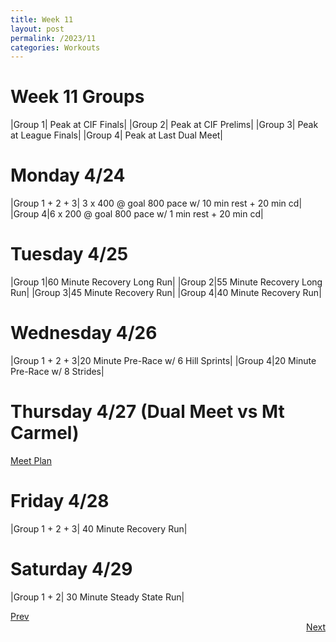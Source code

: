 ```yaml
---
title: Week 11
layout: post
permalink: /2023/11
categories: Workouts
---
```



# Week 11 Groups

|Group 1| Peak at CIF Finals|
|Group 2| Peak at CIF Prelims|
|Group 3| Peak at League Finals|
|Group 4| Peak at Last Dual Meet|

# Monday 4/24

|Group 1 + 2 + 3| 3 x 400 @ goal 800 pace w/ 10 min rest + 20 min cd|
|Group 4|6 x 200 @ goal 800 pace w/ 1 min rest + 20 min cd|

# Tuesday 4/25

|Group 1|60 Minute Recovery Long Run| 
|Group 2|55 Minute Recovery Long Run|
|Group 3|45 Minute Recovery Run|
|Group 4|40 Minute Recovery Run|

# Wednesday 4/26 

|Group 1 + 2 + 3|20 Minute Pre-Race w/ 6 Hill Sprints|
|Group 4|20 Minute Pre-Race w/ 8 Strides|

# Thursday 4/27 (Dual Meet vs Mt Carmel)

[Meet Plan]({{site.baseurl}}/2023/MC)

# Friday 4/28

|Group 1 + 2 + 3| 40 Minute Recovery Run|

# Saturday 4/29

|Group 1 + 2| 30 Minute Steady State Run|

<div style="text-align: left"> <a href="{{site.baseurl}}/2023/10">Prev</a></div> 
<div style="text-align: right"> <a href="{{site.baseurl}}/2023/12">Next</a></div>